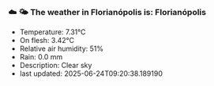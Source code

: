 ### ☁️ 🌤️  The weather in Florianópolis is: Florianópolis

- Temperature: 7.31°C
- On flesh: 3.42°C
- Relative air humidity: 51%
- Rain: 0.0 mm
- Description: Clear sky
- last updated: 2025-06-24T09:20:38.189190
